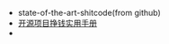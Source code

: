 - state-of-the-art-shitcode(from github)
- [ 开源项目挣钱实用手册](https://github.com/wizicer/FinancialSupportForOpenSource)
- 